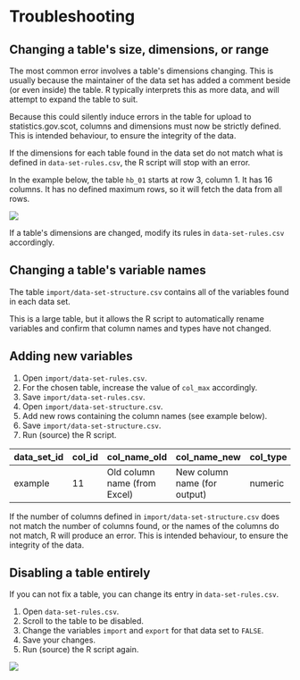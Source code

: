 # Troubleshooting

## Changing a table's size, dimensions, or range

The most common error involves a table's dimensions changing. This is usually because the maintainer of the data set has added a comment beside (or even inside) the table. R typically interprets this as more data, and will attempt to expand the table to suit.

Because this could silently induce errors in the table for upload to statistics.gov.scot, columns and dimensions must now be strictly defined. This is intended behaviour, to ensure the integrity of the data.

If the dimensions for each table found in the data set do not match what is defined in `data-set-rules.csv`, the R script will stop with an error.

In the example below, the table `hb_01` starts at row 3, column 1. It has 16 columns. It has no defined maximum rows, so it will fetch the data from all rows.

![](images/tables/rules.png)

If a table's dimensions are changed, modify its rules in `data-set-rules.csv` accordingly.

## Changing a table's variable names

The table `import/data-set-structure.csv` contains all of the variables found in each data set.

This is a large table, but it allows the R script to automatically rename variables and confirm that column names and types have not changed.

## Adding new variables

1. Open `import/data-set-rules.csv`.
2. For the chosen table, increase the value of `col_max` accordingly.
3. Save `import/data-set-rules.csv`.
4. Open `import/data-set-structure.csv`.
5. Add new rows containing the column names (see example below).
6. Save `import/data-set-structure.csv`.
7. Run (source) the R script.

| data_set_id | col_id | col_name_old                 | col_name_new                 | col_type |
|-------------|--------|------------------------------|------------------------------|----------|
| example     | 11     | Old column name (from Excel) | New column name (for output) | numeric  |

If the number of columns defined in `import/data-set-structure.csv` does not match the number of columns found, or the names of the columns do not match, R will produce an error. This is intended behaviour, to ensure the integrity of the data.

## Disabling a table entirely

If you can not fix a table, you can change its entry in `data-set-rules.csv`.

1. Open `data-set-rules.csv`.
2. Scroll to the table to be disabled.
3. Change the variables `import` and `export` for that data set to `FALSE`.
4. Save your changes.
5. Run (source) the R script again.

![](images/tables/disable.png)
